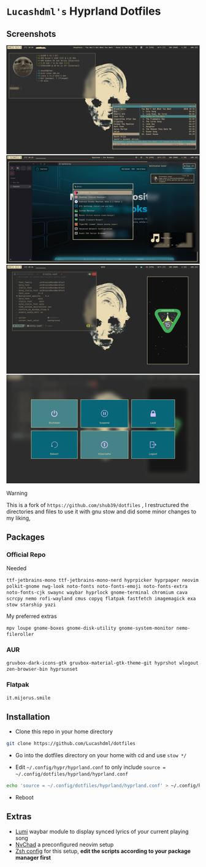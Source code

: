 # **`Lucashdml's` Hyprland Dotfiles**

## Screenshots
![1](screenshots/1.png)
![2](screenshots/2.png)
![3](screenshots/3.png)
![4](screenshots/4.png)

> [!WARNING]
> This is a fork of ``https://github.com/shub39/dotfiles`` , I restructured the directories and files to use it with gnu stow and did some minor changes to my liking, 
## Packages

### Official Repo
Needed
```
ttf-jetbrains-mono ttf-jetbrains-mono-nerd hyprpicker hyprpaper neovim polkit-gnome nwg-look noto-fonts noto-fonts-emoji noto-fonts-extra noto-fonts-cjk swaync waybar hyprlock gnome-terminal chromium cava scrcpy nemo rofi-wayland cmus copyq flatpak fastfetch imagemagick exa stow starship yazi
```

My preferred extras
```
mpv loupe gnome-boxes gnome-disk-utility gnome-system-monitor nemo-fileroller
```

### AUR
```
gruvbox-dark-icons-gtk gruvbox-material-gtk-theme-git hyprshot wlogout zen-browser-bin hyprsunset
```

### Flatpak
```
it.mijorus.smile
```

## Installation

- Clone this repo in your home directory

```bash
git clone https://github.com/Lucashdml/dotfiles
```
- Go into the dotfiles directory on your home with cd and use 
`stow */`

- Edit `~/.config/hypr/hyprland.conf` to only include `source = ~/.config/dotfiles/hyprland/hyprland.conf`
```bash
echo 'source = ~/.config/dotfiles/hyprland/hyprland.conf' > ~/.config/hypr/hyprland.conf
```

- Reboot

## Extras

- [Lumi](https://github.com/shub39/lumi) waybar module to display synced lyrics of your current playing song
- [NvChad](https://nvchad.com/) a preconfigured neovim setup
- [Zsh config](https://github.com/pixegami/terminal-profile) for this setup, **edit the scripts according to your package manager first**
